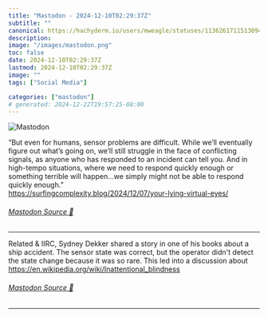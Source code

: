 ```yaml
---
title: "Mastodon - 2024-12-10T02:29:37Z"
subtitle: ""
canonical: https://hachyderm.io/users/mweagle/statuses/113626171151309442
description:
image: "/images/mastodon.png"
toc: false
date: 2024-12-10T02:29:37Z
lastmod: 2024-12-10T02:29:37Z
image: ""
tags: ["Social Media"]

categories: ["mastodon"]
# generated: 2024-12-22T19:57:25-08:00
---
```

![Mastodon](/images/mastodon.png)

<p>“But even for humans, sensor problems are difficult. While we’ll eventually figure out what’s going on, we’ll still struggle in the face of conflicting signals, as anyone who has responded to an incident can tell you. And in high-tempo situations, where we need to respond quickly enough or something terrible will happen…we simply might not be able to respond quickly enough.”<br /><a href="https://surfingcomplexity.blog/2024/12/07/your-lying-virtual-eyes/" target="_blank" rel="nofollow noopener noreferrer" translate="no"><span class="invisible">https://</span><span class="ellipsis">surfingcomplexity.blog/2024/12</span><span class="invisible">/07/your-lying-virtual-eyes/</span></a></p>


###### [Mastodon Source 🐘](https://hachyderm.io/@mweagle/113626171151309442)

___

<p>Related &amp; IIRC, Sydney Dekker shared a story in one of his books about a ship accident.  The sensor state was correct, but the operator didn&#39;t detect the state change because it was so rare. This led into a discussion about <a href="https://en.wikipedia.org/wiki/Inattentional_blindness" target="_blank" rel="nofollow noopener noreferrer" translate="no"><span class="invisible">https://</span><span class="ellipsis">en.wikipedia.org/wiki/Inattent</span><span class="invisible">ional_blindness</span></a></p>


###### [Mastodon Source 🐘](https://hachyderm.io/@mweagle/113626188664689702)

___
